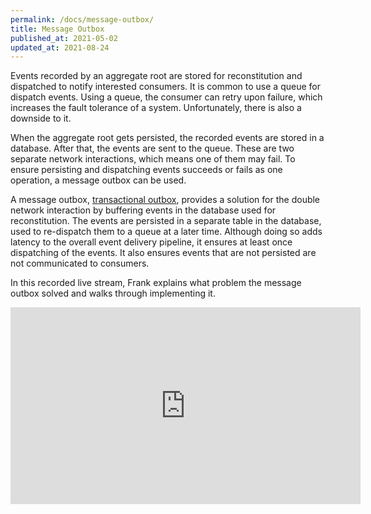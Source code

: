 ```yaml
---
permalink: /docs/message-outbox/
title: Message Outbox
published_at: 2021-05-02
updated_at: 2021-08-24
---
```


Events recorded by an aggregate root are stored for reconstitution and dispatched
to notify interested consumers. It is common to use a queue for dispatch events.
Using a queue, the consumer can retry upon failure, which increases the fault
tolerance of a system. Unfortunately, there is also a downside to it.

When the aggregate root gets persisted, the recorded events are stored in a
database. After that, the events are sent to the queue. These are two separate
network interactions, which means one of them may fail. To ensure persisting
and dispatching events succeeds or fails as one operation, a message outbox
can be used.

A message outbox, [transactional outbox](https://microservices.io/patterns/data/transactional-outbox.html),
provides a solution for the double network interaction by buffering events in
the database used for reconstitution. The events are persisted in a separate table
in the database, used to re-dispatch them to a queue at a later time. Although
doing so adds latency to the overall event delivery pipeline, it ensures at least
once dispatching of the events. It also ensures events that are not persisted are
not communicated to consumers.

In this recorded live stream, Frank explains what problem the message outbox solved and
walks through implementing it.

<iframe width="560" height="315" src="https://www.youtube-nocookie.com/embed/1Vjc4n9HtKM" title="YouTube video player" frameborder="0" allow="accelerometer; autoplay; clipboard-write; encrypted-media; gyroscope; picture-in-picture" allowfullscreen></iframe>
